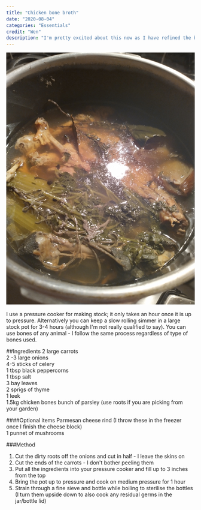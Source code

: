 ```yaml
---
title: "Chicken bone broth"
date: "2020-08-04"
categories: "Essentials"
credit: "Wen"
description: "I'm pretty excited about this now as I have refined the base flavour and it sets to jelly. It can be used for all kinds of good; I have it in the fridge always and it keeps for up to 3 weeks.  I'm not sure what science and food regulations would say about that but I'm here to tell the tale."
---
```

![Chicken broth](./chickenBroth.jpg)

I use a pressure cooker for making stock; it only takes an hour once it is up to pressure.  Alternatively you can keep a slow rolling simmer in a large stock pot for 3-4 hours (although I'm not really qualified to say).  You can use bones of any animal - I follow the same process regardless of type of bones used.

##Ingredients
2 large carrots  
2 -3 large onions  
4-5 sticks of celery  
1 tbsp black peppercorns  
1 tbsp salt  
3 bay leaves  
2 sprigs of thyme  
1 leek  
1.5kg chicken bones
bunch of parsley (use roots if you are picking from your garden)

####Optional items
Parmesan cheese rind (I throw these in the freezer once I finish the cheese block)  
1 punnet of mushrooms

###Method
1. Cut the dirty roots off the onions and cut in half - I leave the skins on
2. Cut the ends of the carrots - I don't bother peeling them
3. Put all the ingredients into your pressure cooker and fill up to 3 inches from the top
4. Bring the pot up to pressure and cook on medium pressure for 1 hour
5. Strain through a fine sieve and bottle while boiling to sterilise the bottles (I turn them upside down to also cook any residual germs in the jar/bottle lid)

